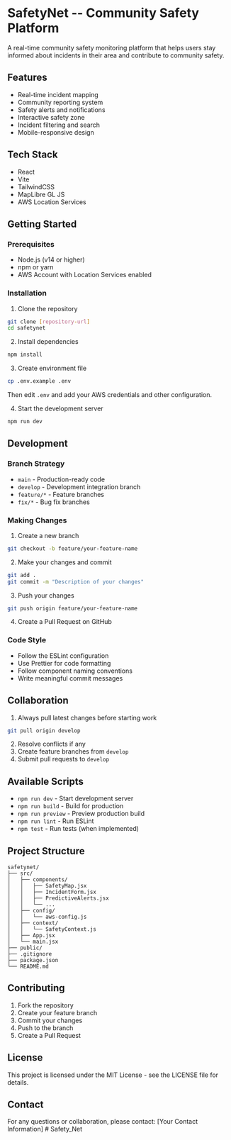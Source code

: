 # SafetyNet -- Community Safety Platform

A real-time community safety monitoring platform that helps users stay informed about incidents in their area and contribute to community safety.

## Features

- Real-time incident mapping
- Community reporting system
- Safety alerts and notifications
- Interactive safety zone
- Incident filtering and search
- Mobile-responsive design

## Tech Stack

- React
- Vite
- TailwindCSS
- MapLibre GL JS
- AWS Location Services

## Getting Started

### Prerequisites

- Node.js (v14 or higher)
- npm or yarn
- AWS Account with Location Services enabled

### Installation

1. Clone the repository
```bash
git clone [repository-url]
cd safetynet
```

2. Install dependencies
```bash
npm install
```

3. Create environment file
```bash
cp .env.example .env
```
Then edit `.env` and add your AWS credentials and other configuration.

4. Start the development server
```bash
npm run dev
```

## Development

### Branch Strategy

- `main` - Production-ready code
- `develop` - Development integration branch
- `feature/*` - Feature branches
- `fix/*` - Bug fix branches

### Making Changes

1. Create a new branch
```bash
git checkout -b feature/your-feature-name
```

2. Make your changes and commit
```bash
git add .
git commit -m "Description of your changes"
```

3. Push your changes
```bash
git push origin feature/your-feature-name
```

4. Create a Pull Request on GitHub

### Code Style

- Follow the ESLint configuration
- Use Prettier for code formatting
- Follow component naming conventions
- Write meaningful commit messages

## Collaboration

1. Always pull latest changes before starting work
```bash
git pull origin develop
```

2. Resolve conflicts if any
3. Create feature branches from `develop`
4. Submit pull requests to `develop`

## Available Scripts

- `npm run dev` - Start development server
- `npm run build` - Build for production
- `npm run preview` - Preview production build
- `npm run lint` - Run ESLint
- `npm test` - Run tests (when implemented)

## Project Structure

```
safetynet/
├── src/
│   ├── components/
│   │   ├── SafetyMap.jsx
│   │   ├── IncidentForm.jsx
│   │   ├── PredictiveAlerts.jsx
│   │   └── ...
│   ├── config/
│   │   └── aws-config.js
│   ├── context/
│   │   └── SafetyContext.js
│   ├── App.jsx
│   └── main.jsx
├── public/
├── .gitignore
├── package.json
└── README.md
```

## Contributing

1. Fork the repository
2. Create your feature branch
3. Commit your changes
4. Push to the branch
5. Create a Pull Request

## License

This project is licensed under the MIT License - see the LICENSE file for details.

## Contact

For any questions or collaboration, please contact:
[Your Contact Information] # Safety_Net
